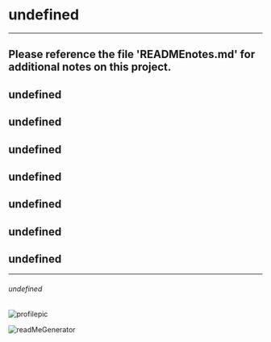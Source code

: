 
# **undefined**
---
Please reference the file 'READMEnotes.md' for additional notes on this project. 
---
## undefined
## undefined
## undefined
## undefined
## undefined
## undefined
## undefined
---
###### undefined
![profilepic](https://api.github.com/users/undefined)



![readMeGenerator](https://user-images.githubusercontent.com/62817825/82105237-2288aa80-96cf-11ea-96a3-809b5d7ae236.gif)
